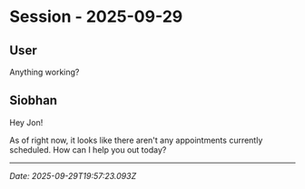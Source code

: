 # Session - 2025-09-29

## User
Anything working?

## Siobhan
Hey Jon!

As of right now, it looks like there aren't any appointments currently scheduled. How can I help you out today?


---
*Date: 2025-09-29T19:57:23.093Z*
